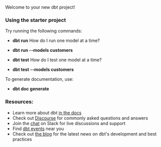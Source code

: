 Welcome to your new dbt project!

### Using the starter project

Try running the following commands:
- **dbt run**
  How do I run one model at a time?
- **dbt run --models customers**

- **dbt test**
  How do I test one model at a time?
- **dbt test --models customers**

To generate documentation, use:
- **dbt doc generate**

### Resources:
- Learn more about dbt [in the docs](https://docs.getdbt.com/docs/introduction)
- Check out [Discourse](https://discourse.getdbt.com/) for commonly asked questions and answers
- Join the [chat](http://slack.getdbt.com/) on Slack for live discussions and support
- Find [dbt events](https://events.getdbt.com) near you
- Check out [the blog](https://blog.getdbt.com/) for the latest news on dbt's development and best practices
